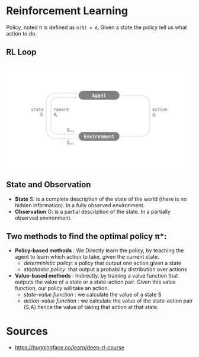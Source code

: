 # Reinforcement Learning

Policy, noted π is defined as `π(S) = A`, Given a state the policy tell us what action to do.

## RL Loop
<img src="RL_process.jpg" width="550">

## State and Observation
- **State** S: is a complete description of the state of the world (there is no hidden information). In a fully observed environment.
- **Observation** O: is a partial description of the state. In a partially observed environment.

## Two methods to find the optimal policy π*:
  - **Policy-based methods** : We Directly learn the policy, by teaching the agent to learn which action to take, given the current state.
      - *deterministic policy*: a policy that output one action given a state
      - *stochastic policy*: that output a probability distribution over actions
  - **Value-based methods** : Indirectly, by training a value function that outputs the value of a state or a state-action pair. Given this value function, our policy will take an action.
      - *state-value function* : we calculate the value of a state S
      - *action-value function* :  we calculate the value of the state-action pair (S,A​) hence the value of taking that action at that state.


# Sources
- https://huggingface.co/learn/deep-rl-course